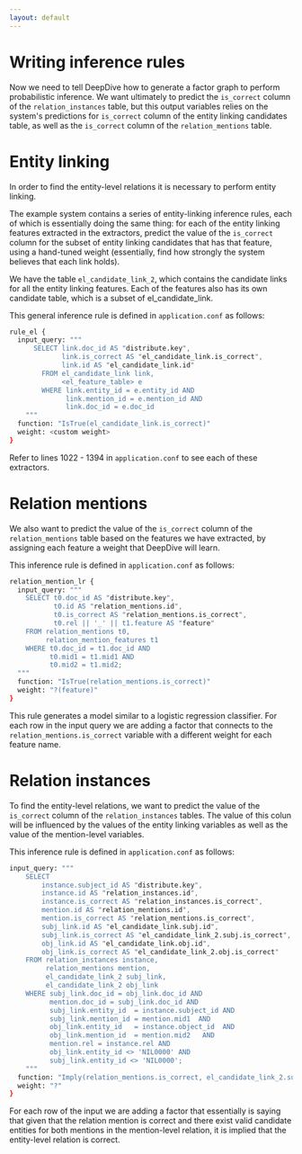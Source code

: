 ```yaml
---
layout: default
---
```


Writing inference rules
====

Now we need to tell DeepDive how to generate a factor graph to perform probabilistic inference. We want ultimately to predict the `is_correct` column of the `relation_instances` table, but this output variables relies on the system's predictions for `is_correct` column of the entity linking candidates table, as well as the `is_correct` column of the `relation_mentions` table.

# Entity linking

In order to find the entity-level relations it is necessary to perform entity linking.

The example system contains a series of entity-linking inference rules, each of which is essentially doing the same thing: for each of the entity linking features extracted in the extractors, predict the value of the `is_correct` column for the subset of entity linking candidates that has that feature, using a hand-tuned weight (essentially, find how strongly the system believes that each link holds).


We have the table `el_candidate_link_2`, which contains the candidate links for all the entity linking features. Each of the features also has its own candidate table, which is a subset of el_candidate_link.

This general inference rule is defined in `application.conf` as follows:

```bash
rule_el {
  input_query: """
      SELECT link.doc_id AS "distribute.key",
             link.is_correct AS "el_candidate_link.is_correct",
             link.id AS "el_candidate_link.id"
        FROM el_candidate_link link,
             <el_feature_table> e
        WHERE link.entity_id = e.entity_id AND
              link.mention_id = e.mention_id AND
              link.doc_id = e.doc_id
    """
  function: "IsTrue(el_candidate_link.is_correct)"
  weight: <custom weight>
}
```

Refer to lines 1022 - 1394 in `application.conf` to see each of these extractors.

# Relation mentions

We also want to predict the value of the `is_correct` column of the `relation_mentions` table based on the features we have extracted, by assigning each feature a weight that DeepDive will learn.

This inference rule is defined in `application.conf` as follows:

```bash
relation_mention_lr {
  input_query: """
    SELECT t0.doc_id AS "distribute.key",
           t0.id AS "relation_mentions.id",
           t0.is_correct AS "relation_mentions.is_correct",
           t0.rel || '_' || t1.feature AS "feature"
    FROM relation_mentions t0,
         relation_mention_features t1
    WHERE t0.doc_id = t1.doc_id AND
          t0.mid1 = t1.mid1 AND
          t0.mid2 = t1.mid2;
  """
  function: "IsTrue(relation_mentions.is_correct)"
  weight: "?(feature)"
}
```

This rule generates a model similar to a logistic regression classifier. For each row in the input query we are adding a factor that connects to the `relation_mentions.is_correct` variable with a different weight for each feature name.

# Relation instances

To find the entity-level relations, we want to predict the value of the `is_correct` column of the `relation_instances` tables. The value of this colun will be influenced by the values of the entity linking variables as well as the value of the mention-level variables.

This inference rule is defined in `application.conf` as follows:

```bash
input_query: """
    SELECT
        instance.subject_id AS "distribute.key",
        instance.id AS "relation_instances.id",
        instance.is_correct AS "relation_instances.is_correct",
        mention.id AS "relation_mentions.id",
        mention.is_correct AS "relation_mentions.is_correct",
        subj_link.id AS "el_candidate_link.subj.id",
        subj_link.is_correct AS "el_candidate_link_2.subj.is_correct",
        obj_link.id AS "el_candidate_link.obj.id",
        obj_link.is_correct AS "el_candidate_link_2.obj.is_correct"
    FROM relation_instances instance,
         relation_mentions mention,
         el_candidate_link_2 subj_link,
         el_candidate_link_2 obj_link
    WHERE subj_link.doc_id = obj_link.doc_id AND
          mention.doc_id = subj_link.doc_id AND
          subj_link.entity_id  = instance.subject_id AND
          subj_link.mention_id = mention.mid1  AND
          obj_link.entity_id   = instance.object_id  AND
          obj_link.mention_id  = mention.mid2   AND
          mention.rel = instance.rel AND
          obj_link.entity_id <> 'NIL0000' AND
          subj_link.entity_id <> 'NIL0000';
    """
  function: "Imply(relation_mentions.is_correct, el_candidate_link_2.subj.is_correct, el_candidate_link_2.obj.is_correct, relation_instances.is_correct)"
  weight: "?"
}
````

For each row of the input we are adding a factor that essentially is saying that given that the relation mention is correct and there exist valid candidate entities for both mentions in the mention-level relation, it is implied that the entity-level relation is correct.